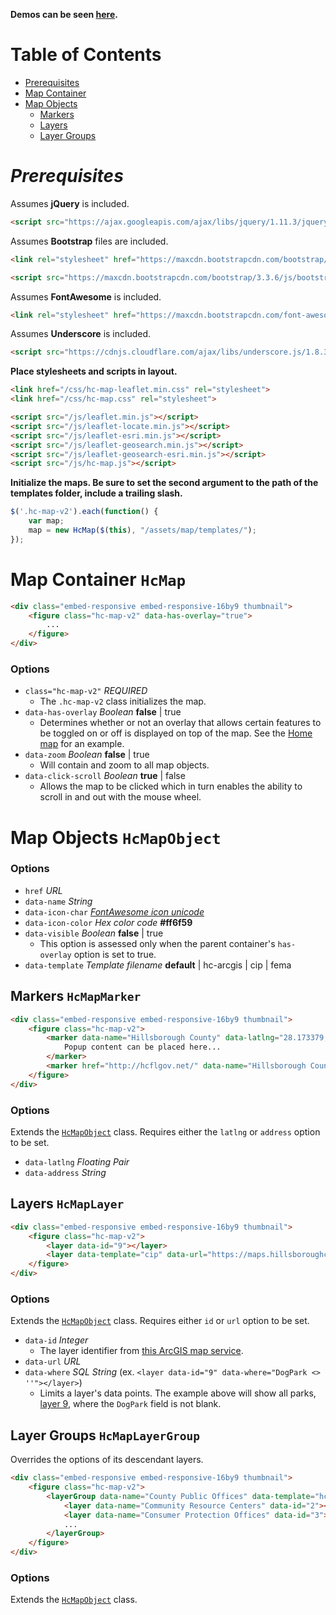 __Demos can be seen [here](http://commbocc.github.io/sitecore_designs/maps/demos/).__

# Table of Contents

* [Prerequisites](#prerequisites)
* [Map Container](#map-container-hcmap)
* [Map Objects](#map-objects-hcmapobject)
	* [Markers](#markers-hcmapmarker)
	* [Layers](#layers-hcmaplayer)
	* [Layer Groups](#layer-groups-hcmaplayergroup)

# *Prerequisites*

Assumes __jQuery__ is included.

```HTML
<script src="https://ajax.googleapis.com/ajax/libs/jquery/1.11.3/jquery.min.js"></script>
```

Assumes __Bootstrap__ files are included.

```HTML
<link rel="stylesheet" href="https://maxcdn.bootstrapcdn.com/bootstrap/3.3.6/css/bootstrap.min.css">

<script src="https://maxcdn.bootstrapcdn.com/bootstrap/3.3.6/js/bootstrap.min.js"></script>
```

Assumes __FontAwesome__ is included.

```HTML
<link rel="stylesheet" href="https://maxcdn.bootstrapcdn.com/font-awesome/4.6.1/css/font-awesome.min.css">
```

Assumes __Underscore__ is included.

```HTML
<script src="https://cdnjs.cloudflare.com/ajax/libs/underscore.js/1.8.3/underscore-min.js"></script>
```

__Place stylesheets and scripts in layout.__

```HTML
<link href="/css/hc-map-leaflet.min.css" rel="stylesheet">
<link href="/css/hc-map.css" rel="stylesheet">

<script src="/js/leaflet.min.js"></script>
<script src="/js/leaflet-locate.min.js"></script>
<script src="/js/leaflet-esri.min.js"></script>
<script src="/js/leaflet-geosearch.min.js"></script>
<script src="/js/leaflet-geosearch-esri.min.js"></script>
<script src="/js/hc-map.js"></script>
```

__Initialize the maps. Be sure to set the second argument to the path of the templates folder, include a trailing slash.__

```javascript
$('.hc-map-v2').each(function() {
	var map;
	map = new HcMap($(this), "/assets/map/templates/");
});
```

# Map Container `HcMap`

```HTML
<div class="embed-responsive embed-responsive-16by9 thumbnail">
	<figure class="hc-map-v2" data-has-overlay="true">
		...
	</figure>
</div>
```

### Options

* `class="hc-map-v2"` _REQUIRED_
	* The `.hc-map-v2` class initializes the map.
* `data-has-overlay` _Boolean_ __false__ | true
	* Determines whether or not an overlay that allows certain features to be toggled on or off is displayed on top of the map. See the [Home map](https://commbocc.github.io/sitecore_designs/layouts/home/#hc-map-home) for an example.
* `data-zoom` _Boolean_ __false__ | true
	* Will contain and zoom to all map objects.
* `data-click-scroll` _Boolean_ __true__ | false
	* Allows the map to be clicked which in turn enables the ability to scroll in and out with the mouse wheel.


# Map Objects `HcMapObject`

### Options

* `href` _URL_
* `data-name` _String_
* `data-icon-char` [_FontAwesome icon unicode_](http://glyphsearch.com/?copy=unicode&library=font-awesome)
* `data-icon-color` _Hex color code_ __#ff6f59__
* `data-visible` _Boolean_ __false__ | true
	* This option is assessed only when the parent container's `has-overlay` option is set to true.
* `data-template` _Template filename_ __default__ | hc-arcgis | cip | fema


## Markers `HcMapMarker`

```HTML
<div class="embed-responsive embed-responsive-16by9 thumbnail">
	<figure class="hc-map-v2">
		<marker data-name="Hillsborough County" data-latlng="28.173379, -82.823669" >
			Popup content can be placed here...
		</marker>
		<marker href="http://hcflgov.net/" data-name="Hillsborough County Center" data-address="601 E Kennedy Blvd, Tampa, FL 33602"></marker>
	</figure>
</div>
```

### Options

Extends the [`HcMapObject`](#map-objects-hcmapobject) class. Requires either the `latlng` or `address` option to be set.

* `data-latlng` _Floating Pair_
* `data-address` _String_


## Layers `HcMapLayer`

```HTML
<div class="embed-responsive embed-responsive-16by9 thumbnail">
	<figure class="hc-map-v2">
		<layer data-id="9"></layer>
		<layer data-template="cip" data-url="https://maps.hillsboroughcounty.org/arcgis/rest/services/InfoLayers/CIP_Layers/MapServer/1"></layer>
	</figure>
</div>
```

### Options

Extends the [`HcMapObject`](#map-objects-hcmapobject) class. Requires either `id` or `url` option to be set.

* `data-id` _Integer_
	* The layer identifier from [this ArcGIS map service](https://maps.hillsboroughcounty.org/arcgis/rest/services/CoinMap/CountyWebsiteRedesignMap_20160609/MapServer/).
* `data-url` _URL_
* `data-where` _SQL String_ (ex. `<layer data-id="9" data-where="DogPark <> ''"></layer>`)
	* Limits a layer's data points. The example above will show all parks, [layer 9](https://maps.hillsboroughcounty.org/arcgis/rest/services/CoinMap/CountyWebsiteRedesignMap_20160609/MapServer/9), where the `DogPark` field is not blank.


## Layer Groups `HcMapLayerGroup`

Overrides the options of its descendant layers.

```HTML
<div class="embed-responsive embed-responsive-16by9 thumbnail">
	<figure class="hc-map-v2">
		<layerGroup data-name="County Public Offices" data-template="hc-arcgis" data-icon-char="" data-icon-color="#fd9407">
			<layer data-name="Community Resource Centers" data-id="2"></layer>
			<layer data-name="Consumer Protection Offices" data-id="3"></layer>
			...
		</layerGroup>
	</figure>
</div>
```

### Options

Extends the [`HcMapObject`](#map-objects-hcmapobject) class.
